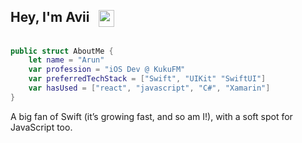 <h2>Hey, I'm Avii &nbsp <img src="https://media.giphy.com/media/H40GUD3NmdDwgeG82X/giphy.gif" width="25" height="27" align="center"></h2>

```SWIFT

public struct AboutMe {
    let name = "Arun"
    var profession = "iOS Dev @ KukuFM"
    var preferredTechStack = ["Swift", "UIKit" "SwiftUI"]
    var hasUsed = ["react", "javascript", "C#", "Xamarin"]
}
```
A big fan of Swift (it’s growing fast, and so am I!), with a soft spot for JavaScript too.
